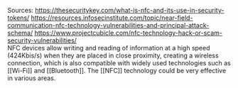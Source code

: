 Sources:
https://thesecuritykey.com/what-is-nfc-and-its-use-in-security-tokens/
https://resources.infosecinstitute.com/topic/near-field-communication-nfc-technology-vulnerabilities-and-principal-attack-schema/
https://www.projectcubicle.com/nfc-technology-hack-or-scam-security-vulnerabilities/
\
NFC devices allow writing and reading of information at a high speed (424Kbis/s) when they are placed in close proximity, creating a wireless connection, which is also compatible with widely used technologies such as [[Wi-Fi]] and [[Bluetooth]]. The [[NFC]] technology could be very effective in various areas.
